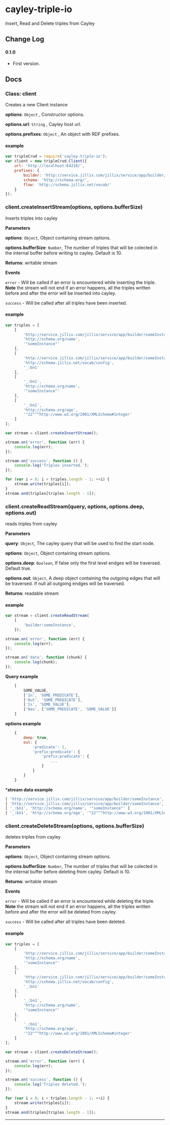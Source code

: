 # cayley-triple-io

Insert, Read and Delete triples from Cayley

## Change Log

#### 0.1.0
 - First version.


## Docs

### Class: client
Creates a new Client instance

**options**: `Object` , Constructor options.

**options.url**: `String` , Cayley host url.

**options.prefixes**: `Object` , An object with RDF prefixes.

#### example

``` javascript
var tripleCrud = require('cayley-triple-io');
var client = new tripleCrud.Client({
    url: 'http://localhost:64210/',
    prefixes: {
        builder: 'http://service.jillix.com/jillix/service/app/builder/',
        schema: 'http://schema.org/',
        flow: 'http://schema.jillix.net/vocab/'
    }
});
```

### client.createInsertStream(options, options.bufferSize) 

Inserts triples into cayley

**Parameters**

**options**: `Object`, Object containing stream options.

**options.bufferSize**: `Number`, The number of triples that will be colected in the internal buffer before writing to cayley. Default is 10.

**Returns**: writable stream

**Events**

`error` - Will be called if an error is encountered while inserting the triple. **Note** the stream will not end if an error happens, all the triples written before and after the error will be inserted into cayley.

`success` - Will be called after all triples have been inserted.

#### example
``` javascript
var triples = [
    [
        'http://service.jillix.com/jillix/service/app/builder/someInstance',
        'http://schema.org/name',
        '"someInstance"'
    ],
    [
        'http://service.jillix.com/jillix/service/app/builder/someInstance',
        'http://schema.jillix.net/vocab/config',
        '_:bn1'
    ],
    [
        '_:bn1',
        'http://schema.org/name',
        '"someInstance"'
    ],
    [
        '_:bn1',
        'http://schema.org/age',
        '"22"^^http://www.w3.org/2001/XMLSchema#integer'
    ]
];

var stream = client.createInsertStream();

stream.on('error', function (err) {
    console.log(err);
});

stream.on('success', function () {
    console.log('Triples inserted.');
});

for (var i = 0; i < triples.length - 1; ++i) {
    stream.write(triples[i]);
}
stream.end(triples[triples.length - 1]);
```

### client.createReadStream(query, options, options.deep, options.out) 

reads triples from cayley

**Parameters**

**query**: `Object`, The cayley query that will be used to find the start node.

**options**: `Object`, Object containing stream options.

**options.deep**: `Boolean`, If false only the first level endges will be traversed. Default true.

**options.out**: `Object`, A deep object containing the outgoing edges that will be traversed. If null all outgoing endges will be traversed.

**Returns**: readable stream

#### example

``` javascript
var stream = client.createReadStream(
    [
        'builder:someInstance',
    ]);

stream.on('error', function (err) {
    console.log(err);
});

stream.on('data', function (chunk) {
    console.log(chunk);
});
```

**Query example**

``` javascript
    [
        SOME_VALUE,
        ['In', 'SOME_PREDICATE'],
        ['Out', 'SOME_PREDICATE'],
        ['Is', 'SOME_VALUE'],
        ['Has', ['SOME_PREDICATE', 'SOME_VALUE']]
    ]
```

**options example**
``` javascript
    {
        deep: true,
        out: {
            'predicate': 1,
            'prefix:predicate': {
                'prefix:predicate': {
                    ...
                }
            }
        }
    }
```
***stream data example**
``` javascript
[ 'http://service.jillix.com/jillix/service/app/builder/someInstance', 'http://schema.org/name', '"someInstance"' ]
[ 'http://service.jillix.com/jillix/service/app/builder/someInstance', 'http://schema.jillix.net/vocab/config', '_:bn1' ]
[ '_:bn1', 'http://schema.org/name', '"someInstance"' ]
[ '_:bn1', 'http://schema.org/age', '"22"^^http://www.w3.org/2001/XMLSchema#integer' ]
```

### client.createDeleteStream(options, options.bufferSize) 

deletes triples from cayley

**Parameters**

**options**: `Object`, Object containing stream options.

**options.bufferSize**: `Number`, The number of triples that will be colected in the internal buffer before deleting from cayley. Default is 10.

**Returns**: writable stream

**Events**

`error` - Will be called if an error is encountered while deleting the triple. **Note** the stream will not end if an error happens, all the triples written before and after the error will be deleted from cayley.

`success` - Will be called after all triples have been deleted.

#### example
``` javascript
var triples = [
    [
        'http://service.jillix.com/jillix/service/app/builder/someInstance',
        'http://schema.org/name',
        '"someInstance"'
    ],
    [
        'http://service.jillix.com/jillix/service/app/builder/someInstance',
        'http://schema.jillix.net/vocab/config',
        '_:bn1'
    ],
    [
        '_:bn1',
        'http://schema.org/name',
        '"someInstance"'
    ],
    [
        '_:bn1',
        'http://schema.org/age',
        '"22"^^http://www.w3.org/2001/XMLSchema#integer'
    ]
];

var stream = client.createDeleteStream();

stream.on('error', function (err) {
    console.log(err);
});

stream.on('success', function () {
    console.log('Triples deleted.');
});

for (var i = 0; i < triples.length - 1; ++i) {
    stream.write(triples[i]);
}
stream.end(triples[triples.length - 1]);
```
* * *
